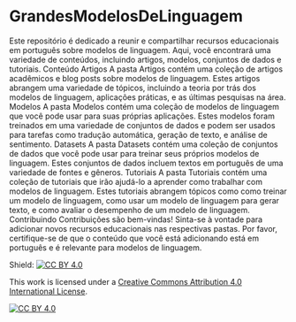 # GrandesModelosDeLinguagem
Este repositório é dedicado a reunir e compartilhar recursos educacionais em português sobre modelos de linguagem. Aqui, você encontrará uma variedade de conteúdos, incluindo artigos, modelos, conjuntos de dados e tutoriais.
Conteúdo
Artigos
A pasta Artigos contém uma coleção de artigos acadêmicos e blog posts sobre modelos de linguagem. Estes artigos abrangem uma variedade de tópicos, incluindo a teoria por trás dos modelos de linguagem, aplicações práticas, e as últimas pesquisas na área.
Modelos
A pasta Modelos contém uma coleção de modelos de linguagem que você pode usar para suas próprias aplicações. Estes modelos foram treinados em uma variedade de conjuntos de dados e podem ser usados para tarefas como tradução automática, geração de texto, e análise de sentimento.
Datasets
A pasta Datasets contém uma coleção de conjuntos de dados que você pode usar para treinar seus próprios modelos de linguagem. Estes conjuntos de dados incluem textos em português de uma variedade de fontes e gêneros.
Tutoriais
A pasta Tutoriais contém uma coleção de tutoriais que irão ajudá-lo a aprender como trabalhar com modelos de linguagem. Estes tutoriais abrangem tópicos como como treinar um modelo de linguagem, como usar um modelo de linguagem para gerar texto, e como avaliar o desempenho de um modelo de linguagem.
Contribuindo
Contribuições são bem-vindas! Sinta-se à vontade para adicionar novos recursos educacionais nas respectivas pastas. Por favor, certifique-se de que o conteúdo que você está adicionando está em português e é relevante para modelos de linguagem.


Shield: [![CC BY 4.0][cc-by-shield]][cc-by]

This work is licensed under a
[Creative Commons Attribution 4.0 International License][cc-by].

[![CC BY 4.0][cc-by-image]][cc-by]

[cc-by]: http://creativecommons.org/licenses/by/4.0/
[cc-by-image]: https://i.creativecommons.org/l/by/4.0/88x31.png
[cc-by-shield]: https://img.shields.io/badge/License-CC%20BY%204.0-lightgrey.svg
